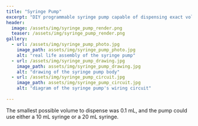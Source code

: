 ```yaml
---
title: "Syringe Pump"
excerpt: "DIY programmable syringe pump capable of dispensing exact volumes of fluid at rates of up to 100 mL/min."
header:
  image: /assets/img/syringe_pump_render.png
  teaser: /assets/img/syringe_pump_render.png
gallery:
  - url: /assets/img/syringe_pump_photo.jpg
    image_path: assets/img/syringe_pump_photo.jpg
    alt: "real life assembly of the syringe pump"
  - url: /assets/img/syringe_pump_drawing.jpg
    image_path: assets/img/syringe_pump_drawing.jpg
    alt: "drawing of the syringe pump body"
  - url: /assets/img/syringe_pump_circuit.jpg
    image_path: assets/img/syringe_pump_circuit.jpg
    alt: "diagram of the syringe pump's wiring circuit"
   
---
```


The smallest possible volume to dispense was 0.1 mL, and the pump could use either a 10 mL syringe or a 20 mL syringe.
